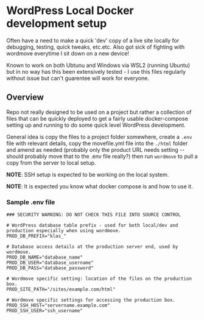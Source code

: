 # WordPress Local Docker development setup

Often have a need to make a quick 'dev' copy of a live site locally for debugging, testing, quick tweaks, etc.etc. Also got sick of fighting with wordmove everytime I sit down on a new device!

Known to work on both Ubtunu and Windows via WSL2 (running Ubuntu) but in no way has this been extensively tested - I use this files regularly without issue but can't guarentee will work for everyone.

## Overview

Repo not really designed to be used on a project but rather a collection of files that can be quickly deployed to get a fairly usable docker-compose setting up and running to do some quick level WordPress development.

General idea is copy the files to a project folder somewhere, create a ```.env``` file with relevant details, copy the movefile.yml file into the ```./html``` folder and amend as needed (probably only the product URL needs setting -- should probably move that to the .env file really?) then run ```wordmove``` to pull a copy from the server to local setup.

**NOTE**: SSH setup is expected to be working on the local system.

**NOTE**: It is expected you know what docker compose is and how to use it.

### Sample .env file
```
### SECURITY WARNING: DO NOT CHECK THIS FILE INTO SOURCE CONTROL

# WordPress database table prefix - used for both local/dev and production especially when using wordmove.
PROD_DB_PREFIX="klas_"

# Database access details at the production server end, used by wordmove.
PROD_DB_NAME="database_name"
PROD_DB_USER="database_username"
PROD_DB_PASS="database_password"

# Wordmove specific setting: location of the files on the production box.
PROD_SITE_PATH="/sites/example.com/html"

# Wordmove specific settings for accessing the production box.
PROD_SSH_HOST="servername.example.com"
PROD_SSH_USER="ssh_username"
```
